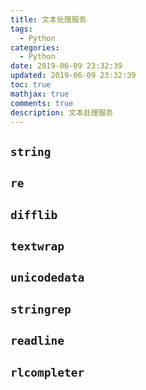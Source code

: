 ```yaml
---
title: 文本处理服务
tags:
  - Python
categories:
  - Python
date: 2019-06-09 23:32:39
updated: 2019-06-09 23:32:39
toc: true
mathjax: true
comments: true
description: 文本处理服务
---
```


##	`string`

##	`re`

##	`difflib`

##	`textwrap`

##	`unicodedata`

##	`stringrep`

##	`readline`

##	`rlcompleter`


